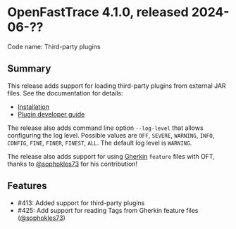 # OpenFastTrace 4.1.0, released 2024-06-??

Code name: Third-party plugins

## Summary

This release adds support for loading third-party plugins from external JAR files. See the documentation for details:

* [Installation](../plugins.md)
* [Plugin developer guide](../plugin_developer_guide.md)

The release also adds command line option `--log-level` that allows configuring the log level. Possible values are `OFF`, `SEVERE`, `WARNING`, `INFO`, `CONFIG`, `FINE`, `FINER`, `FINEST`, `ALL`. The default log level is `WARNING`.

The release also adds support for using [Gherkin](https://cucumber.io/docs/gherkin/) `feature` files with OFT, thanks to [@sophokles73](https://github.com/sophokles73) for his contribution!

## Features

* #413: Added support for third-party plugins
* #425: Add support for reading Tags from Gherkin feature files ([@sophokles73](https://github.com/sophokles73))
